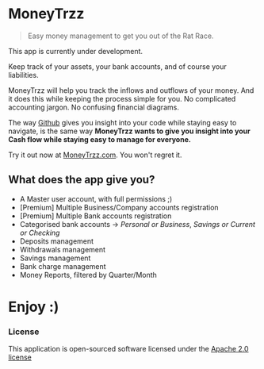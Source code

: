 # MoneyTrzz
> Easy money management to get you out of the Rat Race.

This app is currently under development.

Keep track of your assets, your bank accounts, and of course your liabilities.  

MoneyTrzz will help you track the inflows and outflows of your money. And it does this while keeping the process simple for you. No complicated accounting jargon. No confusing financial diagrams.  

The way [Github](https://github.com) gives you insight into your code while staying easy to navigate, is the same way __MoneyTrzz wants to give you insight into your Cash flow while staying easy to manage for everyone.__  

Try it out now at [MoneyTrzz.com](http://moneytrzz.com). You won't regret it.

## What does the app give you?
- A Master user account, with full permissions ;)
- [Premium] Multiple Business/Company accounts registration
- [Premium] Multiple Bank accounts registration
- Categorised bank accounts -> _Personal or Business_, _Savings or Current or Checking_
- Deposits management
- Withdrawals management
- Savings management
- Bank charge management
- Money Reports, filtered by Quarter/Month

# Enjoy :)

### License
This application is open-sourced software licensed under the [Apache 2.0 license](http://www.apache.org/licenses/LICENSE-2.0)
